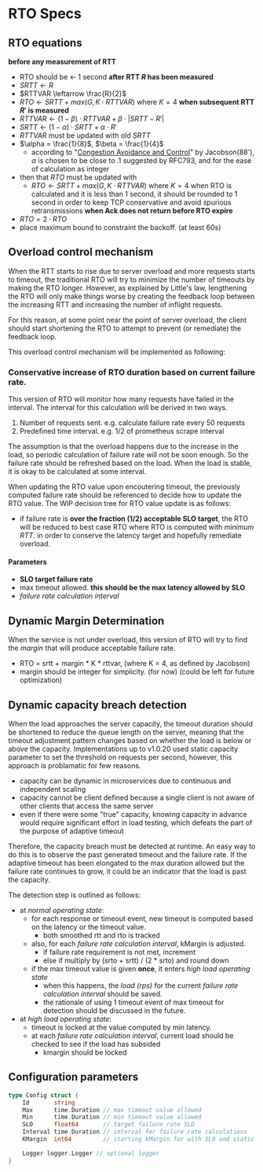 # RTO Specs

## RTO equations
**before any measurement of RTT**
- RTO should be <- 1 second
**after RTT $R$ has been measured**
- $SRTT \leftarrow R$
- $RTTVAR \leftarrow \frac{R}{2}$
- $RTO \leftarrow SRTT + max(G, K \cdot RTTVAR)$ where $K = 4$
**when subsequent RTT $R'$ is measured**
- $RTTVAR \leftarrow (1 - \beta) \cdot RTTVAR + \beta \cdot |SRTT - R'|$
- $SRTT \leftarrow (1 - \alpha) \cdot SRTT + \alpha \cdot R'$
- $RTTVAR$ must be updated with old $SRTT$
- $\alpha = \frac{1}{8}$, $\beta = \frac{1}{4}$
	- according to "[Congestion Avoidance and Control](https://ee.lbl.gov/papers/congavoid.pdf)" by Jacobson(88'), $\alpha$ is chosen to be close to .1 suggested by RFC793, and for the ease of calculation as integer
- then that $RTO$ must be updated with 
	- $RTO \leftarrow SRTT + max(G, K \cdot RTTVAR)$ where $K = 4$
when RTO is calculated and it is less than 1 second, it should be rounded to 1 second in order to keep TCP conservative and avoid spurious retransmissions
**when Ack does not return before RTO expire**
- $RTO = 2 \cdot RTO$
- place maximum bound to constraint the backoff. (at least 60s)

## Overload control mechanism
When the RTT starts to rise due to server overload and more requests starts to timeout, the traditional RTO will try to minimize the number of timeouts by making the RTO longer. However, as explained by Little's law, lengthening the RTO will only make things worse by creating the feedback loop between the increasing RTT and increasing the number of inflight requests.

For this reason, at some point near the point of server overload, the client should start shortening the RTO to attempt to prevent (or remediate) the feedback loop.

This overload control mechanism will be implemented as following:

### Conservative increase of RTO duration based on current failure rate.
This version of RTO will monitor how many requests have failed in the interval. The interval for this calculation will be derived in two ways.
1. Number of requests sent. e.g. calculate failure rate every 50 requests
2. Predefined time interval. e.g. 1/2 of prometheus scrape interval

The assumption is that the overload happens due to the increase in the load, so periodic calculation of failure rate will not be soon enough. So the failure rate should be refreshed based on the load. When the load is stable, it is okay to be calculated at some interval. 

When updating the RTO value upon encoutering timeout, the previously computed failure rate should be referenced to decide how to update the RTO value. The WIP decision tree for RTO value update is as follows:
- if failure rate is **over the fraction (1/2) acceptable SLO target**, the RTO will be reduced to best case RTO where RTO is computed with *minimum RTT*. in order to conserve the latency target and hopefully remediate overload.

#### Parameters
- **SLO target failure rate**
- max timeout allowed. **this should be the max latency allowed by SLO**
- *failure rate calculation interval*

## Dynamic Margin Determination
When the service is not under overload, this version of RTO will try to find the *margin* that will produce acceptable failure rate.
- RTO = srtt + margin * K * rttvar, (where K = 4, as defined by Jacobson)
- margin should be integer for simplicity. (for now) (could be left for future optimization)

## Dynamic capacity breach detection
When the load approaches the server capacity, the timeout duration should be shortened to reduce the queue length on the server, meaning that the timeout adjustment pattern changes based on whether the load is below or above the capacity.
Implementations up to v1.0.20 used static capacity parameter to set the threshold on requests per second, however, this approach is problamatic for few reasons.
- capacity can be dynamic in microservices due to continuous and independent scaling
- capacity cannot be client defined because a single client is not aware of other clients that access the same server
- even if there were some "true" capacity, knowing capacity in advance would require significant effort in load testing, which defeats the part of the purpose of adaptive timeout

Therefore, the capacity breach must be detected at runtime. An easy way to do this is to observe the past generated timeout and the failure rate. If the adaptive timeout has been elongated to the max duration allowed but the failure rate continues to grow, it could be an indicator that the load is past the capacity.

The detection step is outlined as follows:
- at *normal operating state*:
    - for each response or timeout event, new timeout is computed based on the latency or the timeout value.
        - both smoothed rtt and rto is tracked
    - also, for each *failure rate calculation interval*, kMargin is adjusted.
        - if failure rate requirement is not met, increment
        - else if multiply by (srto + srtt) / (2 * srto) and round down
    - if the max timeout value is given **once**, it enters *high load operating state*
        - when this happens, the *load (rps)* for the current *failure rate calculation interval* should be saved.
        - the rationale of using 1 timeout event of max timeout for detection should be discussed in the future.
- at *high load operating state*:
    - timeout is locked at the value computed by min latency.
    - at each *failure rate calculation interval*, current load should be checked to see if the load has subsided
        - kmargin should be locked

## Configuration parameters
```go
type Config struct {
	Id       string
	Max      time.Duration // max timeout value allowed
	Min      time.Duration // min timeout value allowed
	SLO      float64       // target failure rate SLO
	Interval time.Duration // interval for failure rate calculations
	KMargin  int64         // starting kMargin for with SLO and static kMargin for without SLO

	Logger logger.Logger // optional logger
}
```

